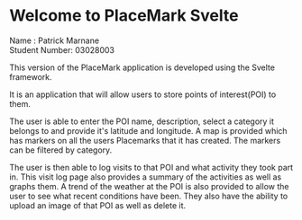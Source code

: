 Welcome to PlaceMark Svelte
==============================

Name : Patrick Marnane  
Student Number: 03028003

This version of the PlaceMark application is developed using the Svelte framework.

It is an application that will allow users to store points of interest(POI) to them.

The user is able to enter the POI name, description, select a category it belongs to and provide it's latitude and longitude.
A map is provided which has markers on all the users Placemarks that it has created. The markers can be filtered by category.

The user is then able to log visits to that POI and what activity they took part in. This visit log page also provides a summary of the activities as well as graphs them.
A trend of the weather at the POI is also provided to allow the user to see what recent conditions have been. They also have the ability to upload an image of that POI as well as delete it.


